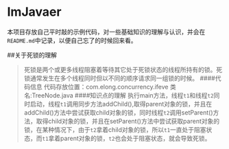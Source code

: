 # ImJavaer
本项目存放自己平时敲的示例代码，对一些基础知识的理解与认识，并会在`README.md`中记录，以便自己忘了的时候回来看。

##关于死锁的理解
> 死锁是两个或更多线程阻塞着等待其它处于死锁状态的线程所持有的锁。死锁通常发生在多个线程同时但以不同的顺序请求同一组锁的时候。
####代码信息
代码存放位置：com.elong.concurrency.ifeve
类名:TreeNode.java
####知识点的理解
执行main方法，线程`t1`和线程`t2`同时启动，线程`t1`调用同步方法addChild(),取得parent对象的锁，并且在addChild()方法中尝试获取child对象的锁，同时线程`t2`调用setParent()方法，取得child对象的锁，并且在setParent()方法中尝试获取parent对象的锁，在某种情况下，由于`t2`拿着child对象的锁，所以`t1`一直处于阻塞状态，而`t1`拿着parent对象的锁，`t2`也会处于阻塞状态，就会导致死锁。
